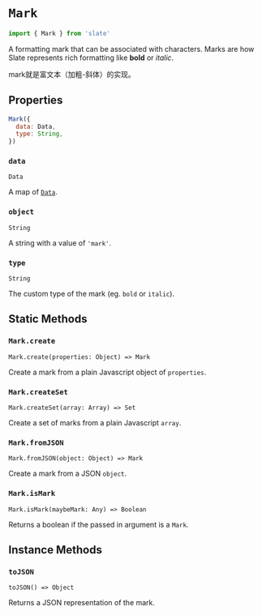 # `Mark`

```js
import { Mark } from 'slate'
```

A formatting mark that can be associated with characters. Marks are how Slate represents rich formatting like **bold** or _italic_.

mark就是富文本（加粗-斜体）的实现。

## Properties

```js
Mark({
  data: Data,
  type: String,
})
```

### `data`

`Data`

A map of [`Data`](./data.md).

### `object`

`String`

A string with a value of `'mark'`.

### `type`

`String`

The custom type of the mark (eg. `bold` or `italic`).

## Static Methods

### `Mark.create`

`Mark.create(properties: Object) => Mark`

Create a mark from a plain Javascript object of `properties`.

### `Mark.createSet`

`Mark.createSet(array: Array) => Set`

Create a set of marks from a plain Javascript `array`.

### `Mark.fromJSON`

`Mark.fromJSON(object: Object) => Mark`

Create a mark from a JSON `object`.

### `Mark.isMark`

`Mark.isMark(maybeMark: Any) => Boolean`

Returns a boolean if the passed in argument is a `Mark`.

## Instance Methods

### `toJSON`

`toJSON() => Object`

Returns a JSON representation of the mark.
